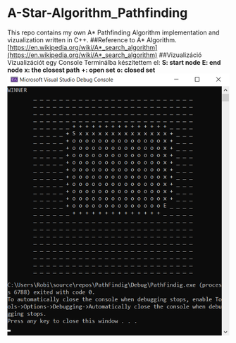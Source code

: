 # A-Star-Algorithm_Pathfinding
This repo contains my own A* Pathfinding Algorithm implementation and vizualization written in C++.
##Reference to A* Algorithm.
[https://en.wikipedia.org/wiki/A*_search_algorithm](https://en.wikipedia.org/wiki/A*_search_algorithm)
##Vizualizáció
Vizualizációt egy Console Terminálba készítettem el:
**S: start node**
**E: end node**
**x: the closest path**
**+: open set**
**o: closed set**
![alt text](https://github.com/teaisawesome/A-Star-Algorithm_Pathfinding/blob/master/img/AStarAlgorithm_Vizualization.png "AStarAlgorithm_Vizualization")

